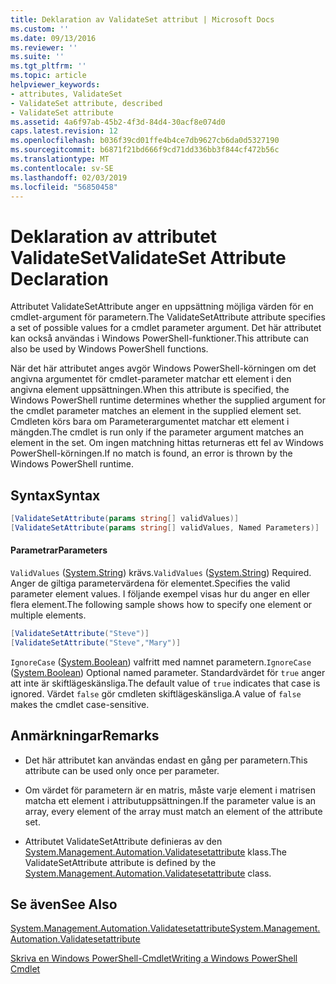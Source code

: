 ```yaml
---
title: Deklaration av ValidateSet attribut | Microsoft Docs
ms.custom: ''
ms.date: 09/13/2016
ms.reviewer: ''
ms.suite: ''
ms.tgt_pltfrm: ''
ms.topic: article
helpviewer_keywords:
- attributes, ValidateSet
- ValidateSet attribute, described
- ValidateSet attribute
ms.assetid: 4a6f97ab-45b2-4f3d-84d4-30acf8e074d0
caps.latest.revision: 12
ms.openlocfilehash: b036f39cd01ffe4b4ce7db9627cb6da0d5327190
ms.sourcegitcommit: b6871f21bd666f9cd71dd336bb3f844cf472b56c
ms.translationtype: MT
ms.contentlocale: sv-SE
ms.lasthandoff: 02/03/2019
ms.locfileid: "56850458"
---
```

# <a name="validateset-attribute-declaration"></a><span data-ttu-id="9f014-102">Deklaration av attributet ValidateSet</span><span class="sxs-lookup"><span data-stu-id="9f014-102">ValidateSet Attribute Declaration</span></span>

<span data-ttu-id="9f014-103">Attributet ValidateSetAttribute anger en uppsättning möjliga värden för en cmdlet-argument för parametern.</span><span class="sxs-lookup"><span data-stu-id="9f014-103">The ValidateSetAttribute attribute specifies a set of possible values for a cmdlet parameter argument.</span></span> <span data-ttu-id="9f014-104">Det här attributet kan också användas i Windows PowerShell-funktioner.</span><span class="sxs-lookup"><span data-stu-id="9f014-104">This attribute can also be used by Windows PowerShell functions.</span></span>

<span data-ttu-id="9f014-105">När det här attributet anges avgör Windows PowerShell-körningen om det angivna argumentet för cmdlet-parameter matchar ett element i den angivna element uppsättningen.</span><span class="sxs-lookup"><span data-stu-id="9f014-105">When this attribute is specified, the Windows PowerShell runtime determines whether the supplied argument for the cmdlet parameter matches an element in the supplied element set.</span></span> <span data-ttu-id="9f014-106">Cmdleten körs bara om Parameterargumentet matchar ett element i mängden.</span><span class="sxs-lookup"><span data-stu-id="9f014-106">The cmdlet is run only if the parameter argument matches an element in the set.</span></span> <span data-ttu-id="9f014-107">Om ingen matchning hittas returneras ett fel av Windows PowerShell-körningen.</span><span class="sxs-lookup"><span data-stu-id="9f014-107">If no match is found, an error is thrown by the Windows PowerShell runtime.</span></span>

## <a name="syntax"></a><span data-ttu-id="9f014-108">Syntax</span><span class="sxs-lookup"><span data-stu-id="9f014-108">Syntax</span></span>

```csharp
[ValidateSetAttribute(params string[] validValues)]
[ValidateSetAttribute(params string[] validValues, Named Parameters)]
```

#### <a name="parameters"></a><span data-ttu-id="9f014-109">Parametrar</span><span class="sxs-lookup"><span data-stu-id="9f014-109">Parameters</span></span>

<span data-ttu-id="9f014-110">`ValidValues` ([System.String](/dotnet/api/System.String)) krävs.</span><span class="sxs-lookup"><span data-stu-id="9f014-110">`ValidValues` ([System.String](/dotnet/api/System.String)) Required.</span></span> <span data-ttu-id="9f014-111">Anger de giltiga parametervärdena för elementet.</span><span class="sxs-lookup"><span data-stu-id="9f014-111">Specifies the valid parameter element values.</span></span> <span data-ttu-id="9f014-112">I följande exempel visas hur du anger en eller flera element.</span><span class="sxs-lookup"><span data-stu-id="9f014-112">The following sample shows how to specify one element or multiple elements.</span></span>

```csharp
[ValidateSetAttribute("Steve")]
[ValidateSetAttribute("Steve","Mary")]
```

<span data-ttu-id="9f014-113">`IgnoreCase` ([System.Boolean](/dotnet/api/System.Boolean)) valfritt med namnet parametern.</span><span class="sxs-lookup"><span data-stu-id="9f014-113">`IgnoreCase` ([System.Boolean](/dotnet/api/System.Boolean)) Optional named parameter.</span></span> <span data-ttu-id="9f014-114">Standardvärdet för `true` anger att inte är skiftlägeskänsliga.</span><span class="sxs-lookup"><span data-stu-id="9f014-114">The default value of `true` indicates that case is ignored.</span></span> <span data-ttu-id="9f014-115">Värdet `false` gör cmdleten skiftlägeskänsliga.</span><span class="sxs-lookup"><span data-stu-id="9f014-115">A value of `false` makes the cmdlet case-sensitive.</span></span>

## <a name="remarks"></a><span data-ttu-id="9f014-116">Anmärkningar</span><span class="sxs-lookup"><span data-stu-id="9f014-116">Remarks</span></span>

- <span data-ttu-id="9f014-117">Det här attributet kan användas endast en gång per parametern.</span><span class="sxs-lookup"><span data-stu-id="9f014-117">This attribute can be used only once per parameter.</span></span>

- <span data-ttu-id="9f014-118">Om värdet för parametern är en matris, måste varje element i matrisen matcha ett element i attributuppsättningen.</span><span class="sxs-lookup"><span data-stu-id="9f014-118">If the parameter value is an array, every element of the array must match an element of the attribute set.</span></span>

- <span data-ttu-id="9f014-119">Attributet ValidateSetAttribute definieras av den [System.Management.Automation.Validatesetattribute](/dotnet/api/System.Management.Automation.ValidateSetAttribute) klass.</span><span class="sxs-lookup"><span data-stu-id="9f014-119">The ValidateSetAttribute attribute is defined by the [System.Management.Automation.Validatesetattribute](/dotnet/api/System.Management.Automation.ValidateSetAttribute) class.</span></span>

## <a name="see-also"></a><span data-ttu-id="9f014-120">Se även</span><span class="sxs-lookup"><span data-stu-id="9f014-120">See Also</span></span>

[<span data-ttu-id="9f014-121">System.Management.Automation.Validatesetattribute</span><span class="sxs-lookup"><span data-stu-id="9f014-121">System.Management.Automation.Validatesetattribute</span></span>](/dotnet/api/System.Management.Automation.ValidateSetAttribute)

[<span data-ttu-id="9f014-122">Skriva en Windows PowerShell-Cmdlet</span><span class="sxs-lookup"><span data-stu-id="9f014-122">Writing a Windows PowerShell Cmdlet</span></span>](./writing-a-windows-powershell-cmdlet.md)
